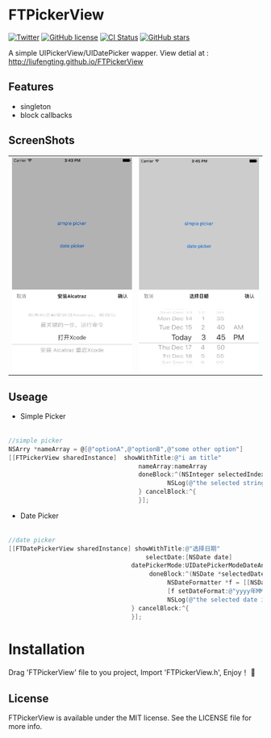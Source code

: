 # FTPickerView
[![Twitter](https://img.shields.io/badge/twitter-@liufengting-blue.svg?style=flat)](http://twitter.com/liufengting) 
[![GitHub license](https://img.shields.io/badge/license-MIT-blue.svg)](https://raw.githubusercontent.com/liufengting/FTPickerView/master/LICENSE)
[![CI Status](http://img.shields.io/travis/liufengting/FTPickerView.svg?style=flat)](https://travis-ci.org/liufengting/FTPickerView)
[![GitHub stars](https://img.shields.io/github/stars/liufengting/FTPickerView.svg)](https://github.com/liufengting/FTPickerView/stargazers)


A simple UIPickerView/UIDatePicker wapper.
View detial at : http://liufengting.github.io/FTPickerView


## Features
- singleton
- block callbacks


## ScreenShots

<table>
  <tr>
    <th><img src="/ImageAssets/SimplePicker.png" width="300"/></th>
    <th><img src="/ImageAssets/DatePicker.png" width="300"/></th>
  </tr>
</table>


## Useage

* Simple Picker 

```objective-c

//simple picker
NSArry *nameArray = @[@"optionA",@"optionB",@"some other option"]
[[FTPickerView sharedInstance]  showWithTitle:@"i am title"
                                    nameArray:nameArray
                                    doneBlock:^(NSInteger selectedIndex) {
                                       		NSLog(@"the selected string is: %@",nameArray[selectedIndex]);
                                    } cancelBlock:^{
                                    }];
```

* Date Picker 


```objective-c

//date picker
[[FTDatePickerView sharedInstance] showWithTitle:@"选择日期"
                                      selectDate:[NSDate date]
                                  datePickerMode:UIDatePickerModeDateAndTime
                                       doneBlock:^(NSDate *selectedDate) {
                                            NSDateFormatter *f = [[NSDateFormatter alloc]init];
                                            [f setDateFormat:@"yyyy年MM月dd日 HH:mm:ss"];
                                            NSLog(@"the selected date is: %@",[f stringFromDate:selectedDate]);
                                  } cancelBlock:^{
                                  }];
```
# Installation

Drag 'FTPickerView' file to you project,
Import 'FTPickerView.h',
Enjoy！ 🍺



## License

FTPickerView is available under the MIT license. See the LICENSE file for more info.





